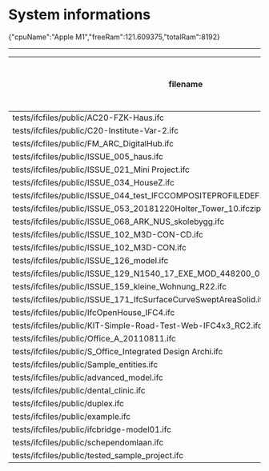# System informations 
 {"cpuName":"Apple M1","freeRam":121.609375,"totalRam":8192}
 _________ 
| filename | Size (mb) | Time to open model (ms) | Time to execute all (ms) | Total ifc entities | Total meshes | Total geometries | total errors |
|-------|-------|-------|-------|-------|-------|-------|-------|
| tests/ifcfiles/public/AC20-FZK-Haus.ifc | 2.45 | 60 | 335 | 44249 | 83 | 103 | undefined |
 tests/ifcfiles/public/C20-Institute-Var-2.ifc | 10.43 | 92 | 627 | 147712 | 702 | 821 | undefined |
 tests/ifcfiles/public/FM_ARC_DigitalHub.ifc | 13.66 | 115 | 1352 | 266483 | 705 | 725 | undefined |
 tests/ifcfiles/public/ISSUE_005_haus.ifc | 2.41 | 40 | 359 | 44249 | 83 | 103 | undefined |
 tests/ifcfiles/public/ISSUE_021_Mini Project.ifc | 3.2 | 27 | 836 | 49044 | 2636 | 3697 | undefined |
 tests/ifcfiles/public/ISSUE_034_HouseZ.ifc | 4.92 | 56 | 207 | 81806 | 228 | 239 | undefined |
 tests/ifcfiles/public/ISSUE_044_test_IFCCOMPOSITEPROFILEDEF.ifc | 0.03 | 0 | 0 | 435 | 7 | 11 | undefined |
 tests/ifcfiles/public/ISSUE_053_20181220Holter_Tower_10.ifczip | 29.38 | 1699 | 4926 | 2807815 | 60285 | 60847 | undefined |
 tests/ifcfiles/public/ISSUE_068_ARK_NUS_skolebygg.ifc | 54.65 | 516 | 2733 | 945194 | 4459 | 4542 | undefined |
 tests/ifcfiles/public/ISSUE_102_M3D-CON-CD.ifc | 26.11 | 231 | 3073 | 503608 | 1616 | 1635 | undefined |
 tests/ifcfiles/public/ISSUE_102_M3D-CON.ifc | 6.1 | 128 | 358 | 123282 | 138 | 143 | undefined |
 tests/ifcfiles/public/ISSUE_126_model.ifc | 4.32 | 43 | 126 | 88876 | 257 | 288 | undefined |
 tests/ifcfiles/public/ISSUE_129_N1540_17_EXE_MOD_448200_02_09_11SMC_IGC_V17.ifc | 11.67 | 95 | 689 | 202661 | 959 | 981 | undefined |
 tests/ifcfiles/public/ISSUE_159_kleine_Wohnung_R22.ifc | 9.73 | 81 | 898 | 189788 | 425 | 457 | undefined |
 tests/ifcfiles/public/ISSUE_171_IfcSurfaceCurveSweptAreaSolid.ifc | 0.24 | 2 | 20 | 4327 | 60 | 141 | undefined |
 tests/ifcfiles/public/IfcOpenHouse_IFC4.ifc | 0.11 | 1 | 6 | 2885 | 35 | 43 | undefined |
 tests/ifcfiles/public/KIT-Simple-Road-Test-Web-IFC4x3_RC2.ifc | 0.38 | 3 | 5 | 6500 | 66 | 119 | undefined |
 tests/ifcfiles/public/Office_A_20110811.ifc | 3.91 | 30 | 182 | 62930 | 803 | 810 | undefined |
 tests/ifcfiles/public/S_Office_Integrated Design Archi.ifc | 29.62 | 338 | 6712 | 551442 | 3422 | 3873 | undefined |
 tests/ifcfiles/public/Sample_entities.ifc | 0.03 | 0 | 1 | 466 | 2 | 10 | undefined |
 tests/ifcfiles/public/advanced_model.ifc | 33.67 | 343 | 2266 | 594374 | 6401 | 14120 | undefined |
 tests/ifcfiles/public/dental_clinic.ifc | 12.4 | 117 | 574 | 209259 | 2586 | 2626 | undefined |
 tests/ifcfiles/public/duplex.ifc | 2.27 | 21 | 90 | 38898 | 216 | 224 | undefined |
 tests/ifcfiles/public/example.ifc | 0.39 | 4 | 11 | 6488 | 115 | 119 | undefined |
 tests/ifcfiles/public/ifcbridge-model01.ifc | 14.47 | 144 | 401 | 296968 | 165 | 168 | undefined |
 tests/ifcfiles/public/schependomlaan.ifc | 47 | 482 | 873 | 714485 | 3569 | 3643 | undefined |
 tests/ifcfiles/public/tested_sample_project.ifc | 0.68 | 6 | 137 | 14119 | 93 | 98 | undefined |
